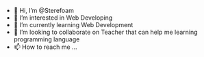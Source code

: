 - 👋 Hi, I’m @Sterefoam
- 👀 I’m interested in Web Developing
- 🌱 I’m currently learning Web Development
- 💞️ I’m looking to collaborate on Teacher that can help me learning programming language
- 📫 How to reach me ...

<!---
Sterefoam/Sterefoam is a ✨ special ✨ repository because its `README.md` (this file) appears on your GitHub profile.
You can click the Preview link to take a look at your changes.
--->
